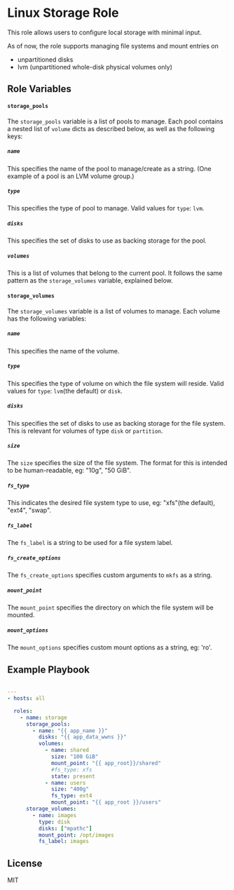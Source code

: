 Linux Storage Role
==================

This role allows users to configure local storage with minimal input.

As of now, the role supports managing file systems and mount entries on
- unpartitioned disks
- lvm (unpartitioned whole-disk physical volumes only)


Role Variables
--------------

#### `storage_pools`
The `storage_pools` variable is a list of pools to manage. Each pool contains a
nested list of `volume` dicts as described below, as well as the following
keys:

##### `name`
This specifies the name of the pool to manage/create as a string. (One
example of a pool is an LVM volume group.)

##### `type`
This specifies the type of pool to manage.
Valid values for `type`: `lvm`.

##### `disks`
This specifies the set of disks to use as backing storage for the pool.

##### `volumes`
This is a list of volumes that belong to the current pool. It follows the
same pattern as the `storage_volumes` variable, explained below.


#### `storage_volumes`
The `storage_volumes` variable is a list of volumes to manage. Each volume has the following
variables:

##### `name`
This specifies the name of the volume.

##### `type`
This specifies the type of volume on which the file system will reside.
Valid values for `type`: `lvm`(the default) or `disk`.

##### `disks`
This specifies the set of disks to use as backing storage for the file system.
This is relevant for volumes of type `disk` or `partition`.

##### `size`
The `size` specifies the size of the file system. The format for this is intended to
be human-readable, eg: "10g", "50 GiB".

##### `fs_type`
This indicates the desired file system type to use, eg: "xfs"(the default), "ext4", "swap".

##### `fs_label`
The `fs_label` is a string to be used for a file system label.

##### `fs_create_options`
The `fs_create_options` specifies custom arguments to `mkfs` as a string.

##### `mount_point`
The `mount_point` specifies the directory on which the file system will be mounted.

##### `mount_options`
The `mount_options` specifies custom mount options as a string, eg: 'ro'.


Example Playbook
----------------

```yaml

---
- hosts: all

  roles:
    - name: storage
      storage_pools:
        - name: "{{ app_name }}"
          disks: "{{ app_data_wwns }}"
          volumes:
            - name: shared
              size: "100 GiB"
              mount_point: "{{ app_root}}/shared"
              #fs_type: xfs
              state: present
            - name: users
              size: "400g"
              fs_type: ext4
              mount_point: "{{ app_root }}/users"
      storage_volumes:
        - name: images
          type: disk
          disks: ["mpathc"]
          mount_point: /opt/images
          fs_label: images

```


License
-------

MIT
